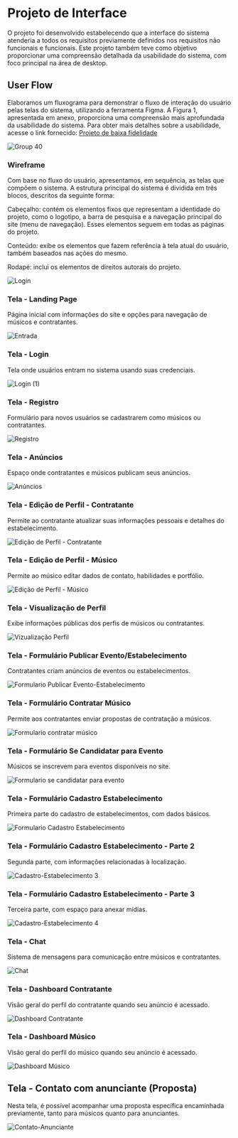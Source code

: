 
# Projeto de Interface

O projeto foi desenvolvido estabelecendo que a interface do sistema atenderia a todos os requisitos previamente definidos nos requisitos não funcionais e funcionais. Este projeto também teve como objetivo proporcionar uma compreensão detalhada da usabilidade do sistema, com foco principal na área de desktop.

## User Flow

Elaboramos um fluxograma para demonstrar o fluxo de interação do usuário pelas telas do sistema, utilizando a ferramenta Figma. A Figura 1, apresentada em anexo, proporciona uma compreensão mais aprofundada da usabilidade do sistema. Para obter mais detalhes sobre a usabilidade, acesse o link fornecido: [Projeto de baixa fidelidade](https://www.figma.com/proto/onmbViV0CZKPLkAwXNwSYa/GigTime-(Prot%C3%B3tipo-Baixa-Fidelidade)?node-id=18-15&node-type=canvas&t=8xfFU7zfXHotIbdR-1&scaling=min-zoom&content-scaling=fixed&page-id=0%3A1&starting-point-node-id=18%3A15)


![Group 40](https://github.com/user-attachments/assets/7eb280d2-a725-491b-a0a8-12556b1011cd)



### Wireframe

Com base no fluxo do usuário, apresentamos, em sequência, as telas que compõem o sistema. A estrutura principal do sistema é dividida em três blocos, descritos da seguinte forma:

Cabeçalho: contém os elementos fixos que representam a identidade do projeto, como o logotipo, a barra de pesquisa e a navegação principal do site (menu de navegação). Esses elementos seguem em todas as páginas do projeto.

Conteúdo: exibe os elementos que fazem referência à tela atual do usuário, também baseados nas ações do mesmo.

Rodapé: inclui os elementos de direitos autorais do projeto.

![Login](https://github.com/user-attachments/assets/3a32d049-0e39-4d96-a278-5678e5c93f6e)


### Tela - Landing Page

Página inicial com informações do site e opções para navegação de músicos e contratantes.

![Entrada](https://github.com/user-attachments/assets/d37e46a3-bb13-4fc1-9bfe-d7aee0ab2872)

### Tela - Login

Tela onde usuários entram no sistema usando suas credenciais.

![Login (1)](https://github.com/user-attachments/assets/ca130179-37b3-4cb4-8678-a83b529f1a4f)


### Tela - Registro

Formulário para novos usuários se cadastrarem como músicos ou contratantes.

![Registro](https://github.com/user-attachments/assets/108b8f34-3b5e-4a2c-ad3a-ecc07e882558)


### Tela - Anúncios

Espaço onde contratantes e músicos publicam seus anúncios.

![Anúncios](https://github.com/user-attachments/assets/d979cbc0-aa8b-4274-b67d-1516b1b0d039)


### Tela - Edição de Perfil - Contratante

Permite ao contratante atualizar suas informações pessoais e detalhes do estabelecimento.

![Edição de Perfil - Contratante](https://github.com/user-attachments/assets/a23492c2-5581-4b6a-8c16-c4c368d1e4f2)


### Tela - Edição de Perfil - Músico

Permite ao músico editar dados de contato, habilidades e portfólio.

![Edição de Perfil - Músico](https://github.com/user-attachments/assets/0256d831-e6ca-4969-a9eb-288ab19b2b14)


### Tela - Visualização de Perfil

Exibe informações públicas dos perfis de músicos ou contratantes.

![Vizualização Perfil](https://github.com/user-attachments/assets/42e7d94b-4ecb-4516-a25b-d02a6d90437b)


### Tela - Formulário Publicar Evento/Estabelecimento

Contratantes criam anúncios de eventos ou estabelecimentos.

![Formulario Publicar Evento-Estabelecimento](https://github.com/user-attachments/assets/854bfa59-f82a-4afa-995e-95b3e4899b98)


### Tela - Formulário Contratar Músico

Permite aos contratantes enviar propostas de contratação a músicos.

![Formulario contratar músico](https://github.com/user-attachments/assets/0a924125-0e5d-430d-8f7c-f37d35f18e66)


### Tela - Formulário Se Candidatar para Evento

Músicos se inscrevem para eventos disponíveis no site.

![Formulario se candidatar para evento](https://github.com/user-attachments/assets/24a0b215-f2a4-4155-be22-d975ffbd4a85)

### Tela - Formulário Cadastro Estabelecimento

Primeira parte do cadastro de estabelecimentos, com dados básicos.

![Formulario Cadastro Estabelecimento](https://github.com/user-attachments/assets/42f04279-e5c0-443f-9cf1-805872b7ff21)

### Tela - Formulário Cadastro Estabelecimento - Parte 2

Segunda parte, com informações relacionadas à localização.

![Cadastro-Estabelecimento 3](https://github.com/user-attachments/assets/4e5ba347-7265-4eda-880f-626ff5f19f09)


### Tela - Formulário Cadastro Estabelecimento - Parte 3

Terceira parte, com espaço para anexar mídias.

![Cadastro-Estabelecimento 4](https://github.com/user-attachments/assets/53c8ec9e-5f4f-4614-b975-cb7590046d3d)


### Tela - Chat

Sistema de mensagens para comunicação entre músicos e contratantes.

![Chat](https://github.com/user-attachments/assets/d8ebe5f2-9672-4167-85cb-cf2ab159230a)

### Tela - Dashboard Contratante

Visão geral do perfil do contratante quando seu anúncio é acessado.

![Dashboard Contratante](https://github.com/user-attachments/assets/949eb83d-1448-4ddf-b276-4316fac811e9)

### Tela - Dashboard Músico

Visão geral do perfil do músico quando seu anúncio é acessado.

![Dashboard Músico](https://github.com/user-attachments/assets/276755a1-30a9-47c0-892e-d8acbd481f26)


## Tela - Contato com anunciante (Proposta)

Nesta tela, é possível acompanhar uma proposta específica encaminhada previamente, tanto para músicos quanto para anunciantes.

![Contato-Anunciante](https://github.com/user-attachments/assets/ba496d79-d8b8-48e7-a713-b788f3dd13cc)


